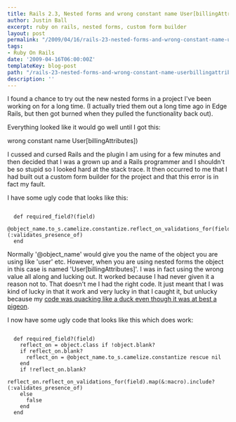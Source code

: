 ```yaml
---
title: Rails 2.3, Nested forms and wrong constant name User[billingAttributes])
author: Justin Ball
excerpt: ruby on rails, nested forms, custom form builder
layout: post
permalink: "/2009/04/16/rails-23-nested-forms-and-wrong-constant-name-userbillingattributes/"
tags:
- Ruby On Rails
date: '2009-04-16T06:00:00Z'
templateKey: blog-post
path: "/rails-23-nested-forms-and-wrong-constant-name-userbillingattributes"
description: ''
---
```


I found a chance to try out the new nested forms in a project I've been working on for a long time.  (I actually tried them out a long time ago in Edge Rails, but then got burned when they pulled the functionality back out).

Everything looked like it would go well until I got this:

wrong constant name User[billingAttributes])

I cussed and cursed Rails and the plugin I am using for a few minutes and then decided that I was a grown up and a Rails programmer and I shouldn't be so stupid so I looked hard at the stack trace.  It then occurred to me that I had built out a custom form builder for the project and that this error is in fact my fault.

I have some ugly code that looks like this:
<pre><code class="ruby">
  def required_field?(field)
    @object_name.to_s.camelize.constantize.reflect_on_validations_for(field).map(&:macro).include?(:validates_presence_of)
  end
</pre></code>

Normally '@object_name' would give you the name of the object you are using like 'user' etc.  However, when you are using nested forms the object in this case is named 'User[billingAttributes]'.  I was in fact using the wrong value all along and lucking out.  It worked because I had never given it a reason not to.  That doesn't me I had the right code.  It just meant that I was kind of lucky in that it work and very lucky in that I caught it, but unlucky because my <a href="http://en.wikipedia.org/wiki/Duck_typing">code was quacking like a duck even though it was at best a pigeon</a>.

I now have some ugly code that looks like this which does work:
<pre><code class="ruby">
  def required_field?(field)
    reflect_on = object.class if !object.blank?
    if reflect_on.blank?
      reflect_on = @object_name.to_s.camelize.constantize rescue nil
    end
    if !reflect_on.blank?
      reflect_on.reflect_on_validations_for(field).map(&:macro).include?(:validates_presence_of)
    else
      false
    end
  end
</pre></code>
